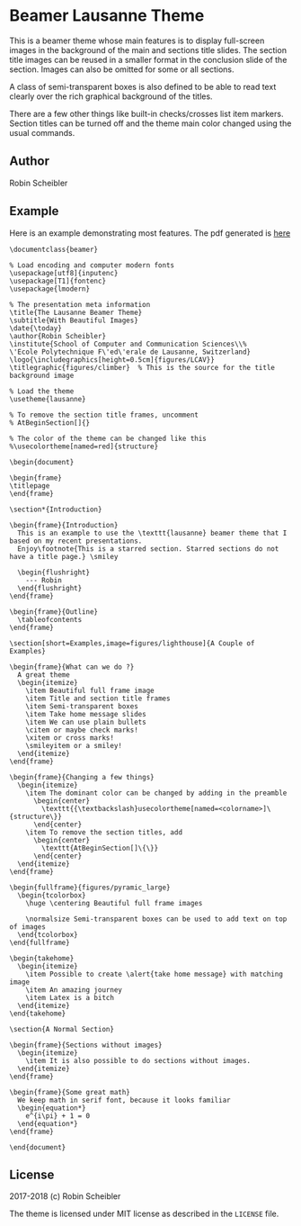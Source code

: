 Beamer Lausanne Theme
=====================

This is a beamer theme whose main features is to display full-screen images in
the background of the main and sections title slides. The section title images
can be reused in a smaller format in the conclusion slide of the section. Images
can also be omitted for some or all sections.

A class of semi-transparent boxes is also defined to be able to read text
clearly over the rich graphical background of the titles.

There are a few other things like built-in checks/crosses list item markers.
Section titles can be turned off and the theme main color changed using the
usual commands.

Author
------

Robin Scheibler

Example
-------

Here is an example demonstrating most features. The pdf generated is [here]()

    \documentclass{beamer}

    % Load encoding and computer modern fonts
    \usepackage[utf8]{inputenc}
    \usepackage[T1]{fontenc}
    \usepackage{lmodern}

    % The presentation meta information
    \title{The Lausanne Beamer Theme}
    \subtitle{With Beautiful Images}
    \date{\today}
    \author{Robin Scheibler}
    \institute{School of Computer and Communication Sciences\\%
    \'Ecole Polytechnique F\'ed\'erale de Lausanne, Switzerland}
    \logo{\includegraphics[height=0.5cm]{figures/LCAV}}
    \titlegraphic{figures/climber}  % This is the source for the title background image

    % Load the theme
    \usetheme{lausanne}

    % To remove the section title frames, uncomment
    % AtBeginSection[]{}

    % The color of the theme can be changed like this
    %\usecolortheme[named=red]{structure}

    \begin{document}

    \begin{frame}
    \titlepage
    \end{frame}

    \section*{Introduction}

    \begin{frame}{Introduction}
      This is an example to use the \texttt{lausanne} beamer theme that I based on my recent presentations. 
      Enjoy\footnote{This is a starred section. Starred sections do not have a title page.} \smiley

      \begin{flushright}
        --- Robin
      \end{flushright}
    \end{frame}

    \begin{frame}{Outline}
      \tableofcontents
    \end{frame}

    \section[short=Examples,image=figures/lighthouse]{A Couple of Examples}

    \begin{frame}{What can we do ?}
      A great theme
      \begin{itemize}
        \item Beautiful full frame image
        \item Title and section title frames
        \item Semi-transparent boxes
        \item Take home message slides
        \item We can use plain bullets
        \citem or maybe check marks!
        \xitem or cross marks!
        \smileyitem or a smiley!
      \end{itemize}
    \end{frame}

    \begin{frame}{Changing a few things}
      \begin{itemize}
        \item The dominant color can be changed by adding in the preamble
          \begin{center}
            \texttt{{\textbackslash}usecolortheme[named=<colorname>]\{structure\}}
          \end{center}
        \item To remove the section titles, add
          \begin{center}
            \texttt{AtBeginSection[]\{\}}
          \end{center}
      \end{itemize}
    \end{frame}

    \begin{fullframe}{figures/pyramic_large}
      \begin{tcolorbox}
        \huge \centering Beautiful full frame images

        \normalsize Semi-transparent boxes can be used to add text on top of images
      \end{tcolorbox}
    \end{fullframe}

    \begin{takehome}
      \begin{itemize}
        \item Possible to create \alert{take home message} with matching image
        \item An amazing journey
        \item Latex is a bitch
      \end{itemize}
    \end{takehome}

    \section{A Normal Section}

    \begin{frame}{Sections without images}
      \begin{itemize}
        \item It is also possible to do sections without images.
      \end{itemize}
    \end{frame}

    \begin{frame}{Some great math}
      We keep math in serif font, because it looks familiar
      \begin{equation*}
        e^{i\pi} + 1 = 0
      \end{equation*}
    \end{frame}

    \end{document}

License
-------

2017-2018 (c) Robin Scheibler

The theme is licensed under MIT license as described in the `LICENSE` file.
